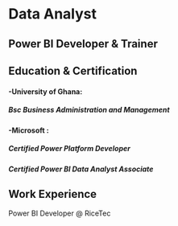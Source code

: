 # Data Analyst
## Power BI Developer & Trainer

## Education & Certification
#### -University of Ghana:
##### Bsc Business Administration and Management

#### -Microsoft :
##### Certified Power Platform Developer
##### Certified Power BI Data Analyst Associate


## Work Experience
Power BI Developer @ RiceTec
